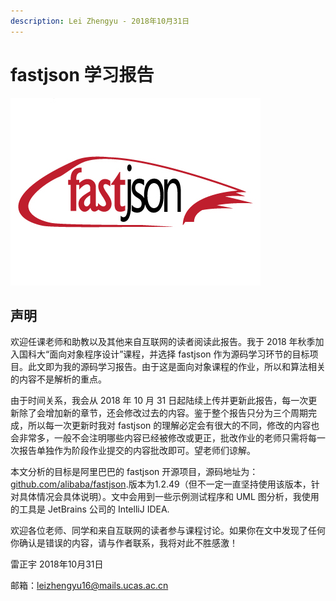 ```yaml
---
description: Lei Zhengyu - 2018年10月31日
---
```


# fastjson 学习报告

![](.gitbook/assets/logo.jpg)

## 声明

欢迎任课老师和助教以及其他来自互联网的读者阅读此报告。我于 2018 年秋季加入国科大“面向对象程序设计”课程，并选择 fastjson 作为源码学习环节的目标项目。此文即为我的源码学习报告。由于这是面向对象课程的作业，所以和算法相关的内容不是解析的重点。

由于时间关系，我会从 2018 年 10 月 31 日起陆续上传并更新此报告，每一次更新除了会增加新的章节，还会修改过去的内容。鉴于整个报告只分为三个周期完成，所以每一次更新时我对 fastjson 的理解必定会有很大的不同，修改的内容也会非常多，一般不会注明哪些内容已经被修改或更正，批改作业的老师只需将每一次报告单独作为阶段作业提交的内容批改即可。望老师们谅解。

本文分析的目标是阿里巴巴的 fastjson 开源项目，源码地址为：[github.com/alibaba/fastjson](http://github.com/alibaba/fastjson).版本为1.2.49（但不一定一直坚持使用该版本，针对具体情况会具体说明）。文中会用到一些示例测试程序和 UML 图分析，我使用的工具是 JetBrains 公司的 IntelliJ IDEA.

欢迎各位老师、同学和来自互联网的读者参与课程讨论。如果你在文中发现了任何你确认是错误的内容，请与作者联系，我将对此不胜感激！

雷正宇 2018年10月31日

邮箱：leizhengyu16@mails.ucas.ac.cn

